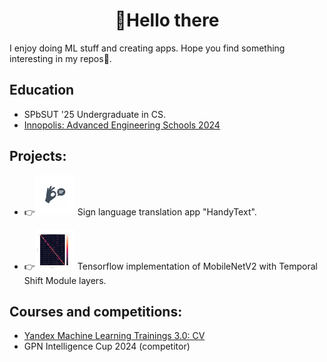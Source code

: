 <h1 align="center">👋Hello there</h1>

I enjoy doing ML stuff and creating apps. Hope you find something interesting in my repos🙂.

## Education
- SPbSUT '25 Undergraduate in CS.
- [Innopolis: Advanced Engineering Schools 2024](./Innopolis_certificate.pdf)

## Projects:
- 👉<kbd><a href="https://www.rustore.ru/catalog/app/com.dima_zhogin.HandyText"><img alt="HandyText" src="./Handy_text_icon.png" width="64" /></a></kbd>
 Sign language translation app "HandyText".<br>
  
- 👉<kbd><a href="https://github.com/UnkindGoose/MobileNetV2-TSM"><img alt="GitHub" src="https://github.com/UnkindGoose/MobileNetV2-TSM/blob/main/confusion_matrix.png" width="64"/></a></kbd>
 Tensorflow implementation of MobileNetV2 with Temporal Shift Module layers.<br>
  
## Courses and competitions:
- [Yandex Machine Learning Trainings 3.0: CV](./Yandex_certificate.pdf)
- GPN Intelligence Cup 2024 (competitor)
